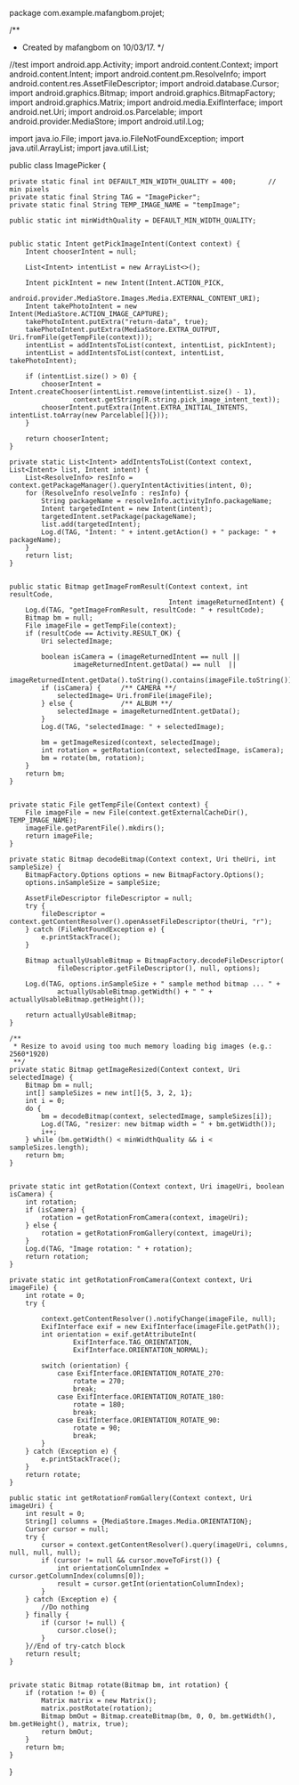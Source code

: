 package com.example.mafangbom.projet;

/**
 * Created by mafangbom on 10/03/17.
 */


//test
import android.app.Activity;
import android.content.Context;
import android.content.Intent;
import android.content.pm.ResolveInfo;
import android.content.res.AssetFileDescriptor;
import android.database.Cursor;
import android.graphics.Bitmap;
import android.graphics.BitmapFactory;
import android.graphics.Matrix;
import android.media.ExifInterface;
import android.net.Uri;
import android.os.Parcelable;
import android.provider.MediaStore;
import android.util.Log;

import java.io.File;
import java.io.FileNotFoundException;
import java.util.ArrayList;
import java.util.List;

public class ImagePicker {

    private static final int DEFAULT_MIN_WIDTH_QUALITY = 400;        // min pixels
    private static final String TAG = "ImagePicker";
    private static final String TEMP_IMAGE_NAME = "tempImage";

    public static int minWidthQuality = DEFAULT_MIN_WIDTH_QUALITY;


    public static Intent getPickImageIntent(Context context) {
        Intent chooserIntent = null;

        List<Intent> intentList = new ArrayList<>();

        Intent pickIntent = new Intent(Intent.ACTION_PICK,
                android.provider.MediaStore.Images.Media.EXTERNAL_CONTENT_URI);
        Intent takePhotoIntent = new Intent(MediaStore.ACTION_IMAGE_CAPTURE);
        takePhotoIntent.putExtra("return-data", true);
        takePhotoIntent.putExtra(MediaStore.EXTRA_OUTPUT, Uri.fromFile(getTempFile(context)));
        intentList = addIntentsToList(context, intentList, pickIntent);
        intentList = addIntentsToList(context, intentList, takePhotoIntent);

        if (intentList.size() > 0) {
            chooserIntent = Intent.createChooser(intentList.remove(intentList.size() - 1),
                    context.getString(R.string.pick_image_intent_text));
            chooserIntent.putExtra(Intent.EXTRA_INITIAL_INTENTS, intentList.toArray(new Parcelable[]{}));
        }

        return chooserIntent;
    }

    private static List<Intent> addIntentsToList(Context context, List<Intent> list, Intent intent) {
        List<ResolveInfo> resInfo = context.getPackageManager().queryIntentActivities(intent, 0);
        for (ResolveInfo resolveInfo : resInfo) {
            String packageName = resolveInfo.activityInfo.packageName;
            Intent targetedIntent = new Intent(intent);
            targetedIntent.setPackage(packageName);
            list.add(targetedIntent);
            Log.d(TAG, "Intent: " + intent.getAction() + " package: " + packageName);
        }
        return list;
    }


    public static Bitmap getImageFromResult(Context context, int resultCode,
                                            Intent imageReturnedIntent) {
        Log.d(TAG, "getImageFromResult, resultCode: " + resultCode);
        Bitmap bm = null;
        File imageFile = getTempFile(context);
        if (resultCode == Activity.RESULT_OK) {
            Uri selectedImage;

            boolean isCamera = (imageReturnedIntent == null ||
                    imageReturnedIntent.getData() == null  ||
                    imageReturnedIntent.getData().toString().contains(imageFile.toString()));
            if (isCamera) {     /** CAMERA **/
                selectedImage= Uri.fromFile(imageFile);
            } else {            /** ALBUM **/
                selectedImage = imageReturnedIntent.getData();
            }
            Log.d(TAG, "selectedImage: " + selectedImage);

            bm = getImageResized(context, selectedImage);
            int rotation = getRotation(context, selectedImage, isCamera);
            bm = rotate(bm, rotation);
        }
        return bm;
    }


    private static File getTempFile(Context context) {
        File imageFile = new File(context.getExternalCacheDir(), TEMP_IMAGE_NAME);
        imageFile.getParentFile().mkdirs();
        return imageFile;
    }

    private static Bitmap decodeBitmap(Context context, Uri theUri, int sampleSize) {
        BitmapFactory.Options options = new BitmapFactory.Options();
        options.inSampleSize = sampleSize;

        AssetFileDescriptor fileDescriptor = null;
        try {
            fileDescriptor = context.getContentResolver().openAssetFileDescriptor(theUri, "r");
        } catch (FileNotFoundException e) {
            e.printStackTrace();
        }

        Bitmap actuallyUsableBitmap = BitmapFactory.decodeFileDescriptor(
                fileDescriptor.getFileDescriptor(), null, options);

        Log.d(TAG, options.inSampleSize + " sample method bitmap ... " +
                actuallyUsableBitmap.getWidth() + " " + actuallyUsableBitmap.getHeight());

        return actuallyUsableBitmap;
    }

    /**
     * Resize to avoid using too much memory loading big images (e.g.: 2560*1920)
     **/
    private static Bitmap getImageResized(Context context, Uri selectedImage) {
        Bitmap bm = null;
        int[] sampleSizes = new int[]{5, 3, 2, 1};
        int i = 0;
        do {
            bm = decodeBitmap(context, selectedImage, sampleSizes[i]);
            Log.d(TAG, "resizer: new bitmap width = " + bm.getWidth());
            i++;
        } while (bm.getWidth() < minWidthQuality && i < sampleSizes.length);
        return bm;
    }


    private static int getRotation(Context context, Uri imageUri, boolean isCamera) {
        int rotation;
        if (isCamera) {
            rotation = getRotationFromCamera(context, imageUri);
        } else {
            rotation = getRotationFromGallery(context, imageUri);
        }
        Log.d(TAG, "Image rotation: " + rotation);
        return rotation;
    }

    private static int getRotationFromCamera(Context context, Uri imageFile) {
        int rotate = 0;
        try {

            context.getContentResolver().notifyChange(imageFile, null);
            ExifInterface exif = new ExifInterface(imageFile.getPath());
            int orientation = exif.getAttributeInt(
                    ExifInterface.TAG_ORIENTATION,
                    ExifInterface.ORIENTATION_NORMAL);

            switch (orientation) {
                case ExifInterface.ORIENTATION_ROTATE_270:
                    rotate = 270;
                    break;
                case ExifInterface.ORIENTATION_ROTATE_180:
                    rotate = 180;
                    break;
                case ExifInterface.ORIENTATION_ROTATE_90:
                    rotate = 90;
                    break;
            }
        } catch (Exception e) {
            e.printStackTrace();
        }
        return rotate;
    }

    public static int getRotationFromGallery(Context context, Uri imageUri) {
        int result = 0;
        String[] columns = {MediaStore.Images.Media.ORIENTATION};
        Cursor cursor = null;
        try {
            cursor = context.getContentResolver().query(imageUri, columns, null, null, null);
            if (cursor != null && cursor.moveToFirst()) {
                int orientationColumnIndex = cursor.getColumnIndex(columns[0]);
                result = cursor.getInt(orientationColumnIndex);
            }
        } catch (Exception e) {
            //Do nothing
        } finally {
            if (cursor != null) {
                cursor.close();
            }
        }//End of try-catch block
        return result;
    }


    private static Bitmap rotate(Bitmap bm, int rotation) {
        if (rotation != 0) {
            Matrix matrix = new Matrix();
            matrix.postRotate(rotation);
            Bitmap bmOut = Bitmap.createBitmap(bm, 0, 0, bm.getWidth(), bm.getHeight(), matrix, true);
            return bmOut;
        }
        return bm;
    }
}

